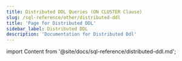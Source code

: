 ```yaml
---
title: Distributed DDL Queries (ON CLUSTER Clause)
slug: /sql-reference/other/distributed-ddl
title: 'Page for Distributed DDL'
sidebar_label: Distributed DDL
description: 'Documentation for Distributed Ddl'
---
```


import Content from '@site/docs/sql-reference/distributed-ddl.md';

<Content/>
